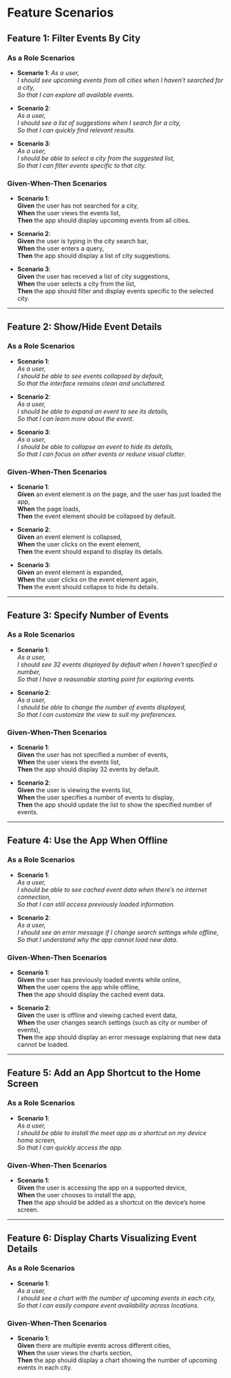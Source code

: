 # Feature Scenarios

## Feature 1: Filter Events By City

### As a Role Scenarios

- **Scenario 1**:
  *As a user,*  
  *I should see upcoming events from all cities when I haven’t searched for a city,*  
  *So that I can explore all available events.*

- **Scenario 2**:  
  *As a user,*  
  *I should see a list of suggestions when I search for a city,*  
  *So that I can quickly find relevant results.*

- **Scenario 3**:  
  *As a user,*  
  *I should be able to select a city from the suggested list,*  
  *So that I can filter events specific to that city.*

### Given-When-Then Scenarios

- **Scenario 1**:  
  **Given** the user has not searched for a city,  
  **When** the user views the events list,  
  **Then** the app should display upcoming events from all cities.

- **Scenario 2**:  
  **Given** the user is typing in the city search bar,  
  **When** the user enters a query,  
  **Then** the app should display a list of city suggestions.

- **Scenario 3**:  
  **Given** the user has received a list of city suggestions,  
  **When** the user selects a city from the list,  
  **Then** the app should filter and display events specific to the selected city.

---

## Feature 2: Show/Hide Event Details

### As a Role Scenarios

- **Scenario 1**:  
  *As a user,*  
  *I should be able to see events collapsed by default,*  
  *So that the interface remains clean and uncluttered.*

- **Scenario 2**:  
  *As a user,*  
  *I should be able to expand an event to see its details,*  
  *So that I can learn more about the event.*

- **Scenario 3**:  
  *As a user,*  
  *I should be able to collapse an event to hide its details,*  
  *So that I can focus on other events or reduce visual clutter.*

### Given-When-Then Scenarios

- **Scenario 1**:  
  **Given** an event element is on the page, and the user has just loaded the app,  
  **When** the page loads,  
  **Then** the event element should be collapsed by default.

- **Scenario 2**:  
  **Given** an event element is collapsed,  
  **When** the user clicks on the event element,  
  **Then** the event should expand to display its details.

- **Scenario 3**:  
  **Given** an event element is expanded,  
  **When** the user clicks on the event element again,  
  **Then** the event should collapse to hide its details.

---

## Feature 3: Specify Number of Events

### As a Role Scenarios

- **Scenario 1**:  
  *As a user,*  
  *I should see 32 events displayed by default when I haven’t specified a number,*  
  *So that I have a reasonable starting point for exploring events.*

- **Scenario 2**:  
  *As a user,*  
  *I should be able to change the number of events displayed,*  
  *So that I can customize the view to suit my preferences.*

### Given-When-Then Scenarios

- **Scenario 1**:  
  **Given** the user has not specified a number of events,  
  **When** the user views the events list,  
  **Then** the app should display 32 events by default.

- **Scenario 2**:  
  **Given** the user is viewing the events list,  
  **When** the user specifies a number of events to display,  
  **Then** the app should update the list to show the specified number of events.

---

## Feature 4: Use the App When Offline

### As a Role Scenarios

- **Scenario 1**:  
  *As a user,*  
  *I should be able to see cached event data when there’s no internet connection,*  
  *So that I can still access previously loaded information.*

- **Scenario 2**:  
  *As a user,*  
  *I should see an error message if I change search settings while offline,*  
  *So that I understand why the app cannot load new data.*

### Given-When-Then Scenarios

- **Scenario 1**:  
  **Given** the user has previously loaded events while online,  
  **When** the user opens the app while offline,  
  **Then** the app should display the cached event data.

- **Scenario 2**:  
  **Given** the user is offline and viewing cached event data,  
  **When** the user changes search settings (such as city or number of events),  
  **Then** the app should display an error message explaining that new data cannot be loaded.

---

## Feature 5: Add an App Shortcut to the Home Screen

### As a Role Scenarios

- **Scenario 1**:  
  *As a user,*  
  *I should be able to install the meet app as a shortcut on my device home screen,*  
  *So that I can quickly access the app.*

### Given-When-Then Scenarios

- **Scenario 1**:  
  **Given** the user is accessing the app on a supported device,  
  **When** the user chooses to install the app,  
  **Then** the app should be added as a shortcut on the device’s home screen.

---

## Feature 6: Display Charts Visualizing Event Details

### As a Role Scenarios

- **Scenario 1**:  
  *As a user,*  
  *I should see a chart with the number of upcoming events in each city,*  
  *So that I can easily compare event availability across locations.*

### Given-When-Then Scenarios

- **Scenario 1**:  
  **Given** there are multiple events across different cities,  
  **When** the user views the charts section,  
  **Then** the app should display a chart showing the number of upcoming events in each city.
